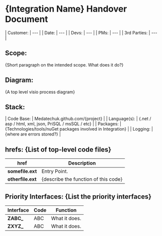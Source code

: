# {Integration Name} Handover Document

| Customer:	| --- |
| Date:		| --- |
| Devs:		| --- |
| PMs:		| --- |
| 3rd Parties:	| --- |

## Scope:

{Short paragraph on the intended scope. What does it do?}

## Diagram:

{A top level visio process diagram}

## Stack:

| Code Base:	| Medatechuk.github.com/{project} |
| Language(s):  | {.net / asp / html, xml, json, PriSQL / msSQL / etc} |
| Packages:	| {Technologies/tools/nuGet packages involved in Integration} |
| Logging:	| {where are errors stored?} |

## hrefs: {List of top-level code files}

| **href** | **Description** |
| --- | --- |
| **somefile.ext** | Entry Point. |
| **otherfile.ext** | {describe the function of this code} |

## Priority Interfaces: {List the priority interfaces}

| **Interface** | **Code** | **Function** |
| --- | --- | --- |
| **ZABC\_** | ABC | What it does. |
| **ZXYZ\_** | ABC | What it does. |